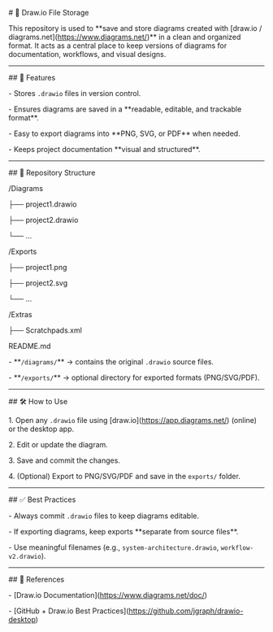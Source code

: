 \# 📂 Draw.io File Storage  



This repository is used to \*\*save and store diagrams created with \[draw.io / diagrams.net](https://www.diagrams.net/)\*\* in a clean and organized format. It acts as a central place to keep versions of diagrams for documentation, workflows, and visual designs.  



---



\## 🚀 Features  

\- Stores `.drawio` files in version control.  

\- Ensures diagrams are saved in a \*\*readable, editable, and trackable format\*\*.  

\- Easy to export diagrams into \*\*PNG, SVG, or PDF\*\* when needed.  

\- Keeps project documentation \*\*visual and structured\*\*.  



---



\## 📁 Repository Structure  

/Diagrams

├── project1.drawio

├── project2.drawio

└── ...

/Exports

├── project1.png

├── project2.svg

└── ...

/Extras

├── Scratchpads.xml

README.md





\- \*\*`/diagrams/`\*\* → contains the original `.drawio` source files.  

\- \*\*`/exports/`\*\* → optional directory for exported formats (PNG/SVG/PDF).  



---



\## 🛠 How to Use  



1\. Open any `.drawio` file using \[draw.io](https://app.diagrams.net/) (online) or the desktop app.  

2\. Edit or update the diagram.  

3\. Save and commit the changes.  

4\. (Optional) Export to PNG/SVG/PDF and save in the `exports/` folder.  



---



\## ✅ Best Practices  

\- Always commit `.drawio` files to keep diagrams editable.  

\- If exporting diagrams, keep exports \*\*separate from source files\*\*.  

\- Use meaningful filenames (e.g., `system-architecture.drawio`, `workflow-v2.drawio`).  



---



\## 📖 References  

\- \[Draw.io Documentation](https://www.diagrams.net/doc/)  

\- \[GitHub + Draw.io Best Practices](https://github.com/jgraph/drawio-desktop)  



